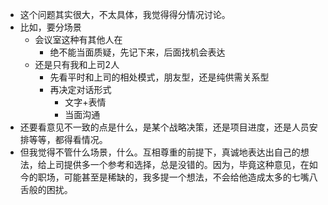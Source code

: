- 这个问题其实很大，不太具体，我觉得得分情况讨论。
- 比如，要分场景
	- 会议室这种有其他人在
		- 绝不能当面质疑，先记下来，后面找机会表达
	- 还是只有我和上司2人
		- 先看平时和上司的相处模式，朋友型，还是纯供需关系型
		- 再决定对话形式
			- 文字+表情
			- 当面沟通
- 还要看意见不一致的点是什么，是某个战略决策，还是项目进度，还是人员安排等等，都得看情况。
- 但我觉得不管什么场景，什么。互相尊重的前提下，真诚地表达出自己的想法，给上司提供多一个参考和选择，总是没错的。因为，毕竟这种意见，在如今的职场，可能甚至是稀缺的，我多提一个想法，不会给他造成太多的七嘴八舌般的困扰。
